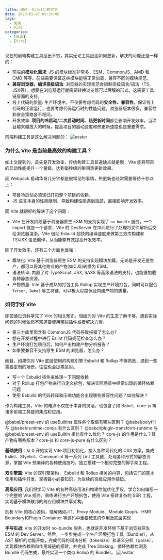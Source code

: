 ```yaml
---
title: 阅读--Vite(1)的优势
date: 2023-05-07 09:34:00
tags:
  - 阅读
  - Vite
categories:
  - [阅读]
  - [Vite]
---
```


现在的前端构建工具层出不穷，其实无论工具层面如何更新，解决的问题还是一样的：

- 前端的**模块化需求**: JS 的模块标准非常多，ESM、CommonJS、AMD 和 CMD 等等。前端需要保证这些模块能够正常加载，兼容不同的模块规范。
- **兼容浏览器，编译高级语法**: 浏览器的实现规范会限制高级语言/语法（TS，JSX等）。想要在浏览器运行就需要转换浏览器可以理解的形式，这需要工具链层面的支持。
- 线上代码的质量: 生产环境中，不仅要考虑代码的**安全性、兼容性**，保证线上代码的正常运行，也要考虑代码运行时的性能问题。浏览器版本很多，兼容性和安全策略各不相同。
- 开发效率: **项目的冷启动/二次启动时间、热更新时间**都会影响开发效率。当项目越来越庞大的时候，提高项目的启动速度和热更新速度也是重要需求。

前端构建工具是这么解决问题的：
![avatar](https://p3-juejin.byteimg.com/tos-cn-i-k3u1fbpfcp/f54b17dcae4c49adb558b760048c3603~tplv-k3u1fbpfcp-zoom-in-crop-mark:3024:0:0:0.awebp)



### **为什么 Vite 是当前最高效的构建工具？**
如上文提到的，首先是开发效率，传统构建工具普遍缺点就是慢，Vite 能将项目的启动性能提升一个量级，达到毫秒级的瞬间热更新效果。

而 Webpack 启动华哥几分钟都是很常见的事情，热更新也经常需要等待十秒以上：
- 项目冷启动必须递归打包整个项目的依赖。
- JS 语言本身的性能限制，导致构建性能遇到瓶颈，直接影响开发效率。
  
而 Vite 就很好的解决了这个问题：
- Vite 在开发阶段基于浏览器原生 ESM 的支持实现了 `no-bundle` 服务，一个 import 就是一个请求，Vite 的 DevServer 在中间进行了处理将文件解析后交给浏览器渲染。Vite 借助 Esbuild 超快的编译速度来做第三方库构建和 TS/JSX 语法编译，从而能够有效提高开发效率。

除了开发效率，还有三个方面也很强：
- 模块化: Vite 基于浏览器原生 ESM 的支持实现模块加载，无论是开发还是生产，都可以将其他格式的产物(如CJS)转换为 ESM。
- 语法转译: 内置了对 TypeScript, JSX, SASS 等高级语法的支持，也能够加载各种静态资源。
- 产物质量: Vite 基于成熟的打包工具 Rollup 实现生产环境打包，同时可以配合 `Terser, Babel` 等工具链，可以极大程度保证构建产物的质量。
  

### **如何学好 Vite**

即使通过资料学完了 Vite 的相关知识，但因为对 Vite 的生态了解不够，遇到实际问题的时候依然不知道要使用哪些插件或者解决方案。

- 第三方库里面含有 CommonJS 代码导致报错了怎么办?
- 想在开发过程中进行 Eslint 代码规范检查怎么办？
- 生产环境打包项目后，如何产出构建产物分析报告？
- 如果要兼容不支持原生 ESM 的浏览器，怎么办？

而且，如果你对 Vite 底层使用的构建引擎 Esbuild 和 Rollup 不够熟悉，遇到一些需要定制的场景，往往也会捉襟见肘。

- 写一个 Esbuild 插件来处理一下问题依赖
- 对于 Rollup 打包产物进行自定义拆包，解决实际场景中经常出现的循环依赖问题
- 使用 Esbuild 的代码转译和压缩功能会出现哪些兼容性问题？如何解决？

作为构建工具，Vite 的难点不仅在于本身的灵活，也包含了如 Babel、core-js 等诸多前端工具链的集成和应用。

@babel/preset-env 的 useBuiltIns 属性各个取值有哪些区别？
@babel/polyfill 与 @babel/runtime-corejs 有什么区别？
@babel/plugin-transform-runtime 与@babel/preset-env 的 useBuiltIn 相比有什么优化？
core-js 的作用是什么？其产物有哪些版本？core-js 和 core-js-pure 有什么区别？

**基础使用**：从 0 开始实现 Vite 项目初始化，接入各种现代化的 CSS 方案，集成 Eslint、Styelint、Commonlint 等一系列 Lint 工具链，处理各种形式的静态资源，掌握 Vite 预编译的各种使用技巧，独立搭建一个相对完整的脚手架工程。

**双引擎篇**:  Vite 的双引擎架构， Esbuild 和 Rollup 相关的内容，包括它们的基本使用和插件开发，掌握最小必要知识，为后续的高级应用作铺垫。

**高级应用**: 我们将学习 Vite 的各种高级用法和构建性能优化手段，学会如何编写一个完整的 Vite 插件，熟练进行生产环境拆包，使用 Vite 搭建复杂的 SSR 工程，实现基于模块联邦的跨应用模块共享架构。

剖析 Vite 的核心源码，理解诸如JIT、Proxy Module、Module Graph、HMR Boundary和Plugin Container 等源码中重要概念的作用及底层实现

**手写实战**:  Vite 的开发时 no-bundle 服务，也就是开发环境下基于浏览器原生 ESM 的 Dev Server。然后，一步步完成一个生产环境打包工具（Bundler），从 AST 解析的功能开始，完成代码的词法分析（tokenize）和语义分析（parse），实现模块依赖图和作用域链的搭建，并完成 Tree Shaking、循环依赖检测及 Bundle 代码生成，最终实现一个类似 Rollup 的 Bundler。
![avatar](https://p6-juejin.byteimg.com/tos-cn-i-k3u1fbpfcp/52599ad0dbb344d59eafb00f360e99c3~tplv-k3u1fbpfcp-zoom-in-crop-mark:3024:0:0:0.awebp?)
